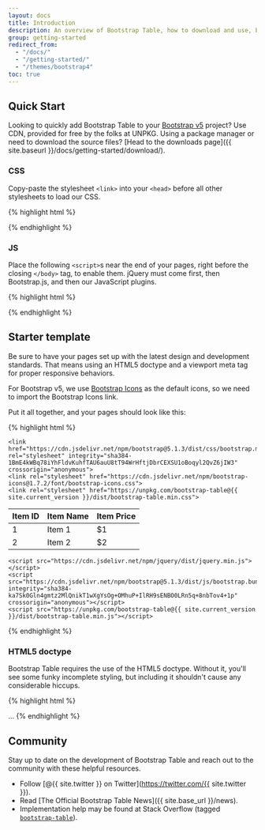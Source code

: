 ```yaml
---
layout: docs
title: Introduction
description: An overview of Bootstrap Table, how to download and use, basic templates, and more.
group: getting-started
redirect_from:
  - "/docs/"
  - "/getting-started/"
  - "/themes/bootstrap4"
toc: true
---
```


## Quick Start

Looking to quickly add Bootstrap Table to your <a href="https://getbootstrap.com/" target="_blank">Bootstrap v5</a> project? Use CDN, provided for free by the folks at UNPKG. Using a package manager or need to download the source files? [Head to the downloads page]({{ site.baseurl }}/docs/getting-started/download/).

### CSS

Copy-paste the stylesheet `<link>` into your `<head>` before all other stylesheets to load our CSS.

{% highlight html %}
<link rel="stylesheet" href="https://unpkg.com/bootstrap-table@{{ site.current_version }}/dist/bootstrap-table.min.css">
{% endhighlight %}

### JS

Place the following `<script>`s near the end of your pages, right before the closing `</body>` tag, to enable them. jQuery must come first, then Bootstrap.js, and then our JavaScript plugins.

{% highlight html %}
<script src="https://unpkg.com/bootstrap-table@{{ site.current_version }}/dist/bootstrap-table.min.js"></script>
{% endhighlight %}

## Starter template

Be sure to have your pages set up with the latest design and development standards. That means using an HTML5 doctype and a viewport meta tag for proper responsive behaviors.

For Bootstrap v5, we use [Bootstrap Icons](https://icons.getbootstrap.com/) as the default icons, so we need to import the Bootstrap Icons link.

Put it all together, and your pages should look like this:

{% highlight html %}
<!doctype html>
<html lang="en">
  <head>
    <!-- Required meta tags -->
    <meta charset="utf-8">
    <meta name="viewport" content="width=device-width, initial-scale=1, shrink-to-fit=no">
    <title>Hello, Bootstrap Table!</title>

    <link href="https://cdn.jsdelivr.net/npm/bootstrap@5.1.3/dist/css/bootstrap.min.css" rel="stylesheet" integrity="sha384-1BmE4kWBq78iYhFldvKuhfTAU6auU8tT94WrHftjDbrCEXSU1oBoqyl2QvZ6jIW3" crossorigin="anonymous">
    <link rel="stylesheet" href="https://cdn.jsdelivr.net/npm/bootstrap-icons@1.7.2/font/bootstrap-icons.css">
    <link rel="stylesheet" href="https://unpkg.com/bootstrap-table@{{ site.current_version }}/dist/bootstrap-table.min.css">
  </head>
  <body>
    <table data-toggle="table">
      <thead>
        <tr>
          <th>Item ID</th>
          <th>Item Name</th>
          <th>Item Price</th>
        </tr>
      </thead>
      <tbody>
        <tr>
          <td>1</td>
          <td>Item 1</td>
          <td>$1</td>
        </tr>
        <tr>
          <td>2</td>
          <td>Item 2</td>
          <td>$2</td>
        </tr>
      </tbody>
    </table>

    <script src="https://cdn.jsdelivr.net/npm/jquery/dist/jquery.min.js"></script>
    <script src="https://cdn.jsdelivr.net/npm/bootstrap@5.1.3/dist/js/bootstrap.bundle.min.js" integrity="sha384-ka7Sk0Gln4gmtz2MlQnikT1wXgYsOg+OMhuP+IlRH9sENBO0LRn5q+8nbTov4+1p" crossorigin="anonymous"></script>
    <script src="https://unpkg.com/bootstrap-table@{{ site.current_version }}/dist/bootstrap-table.min.js"></script>
  </body>
</html>
{% endhighlight %}

### HTML5 doctype

Bootstrap Table requires the use of the HTML5 doctype. Without it, you'll see some funky incomplete styling, but including it shouldn't cause any considerable hiccups.

{% highlight html %}
<!doctype html>
<html lang="en">
  ...
</html>
{% endhighlight %}

## Community

Stay up to date on the development of Bootstrap Table and reach out to the community with these helpful resources.

- Follow [@{{ site.twitter }} on Twitter](https://twitter.com/{{ site.twitter }}).
- Read [The Official Bootstrap Table News]({{ site.base_url }}/news).
- Implementation help may be found at Stack Overflow (tagged [`bootstrap-table`](https://stackoverflow.com/questions/tagged/bootstrap-table)).
